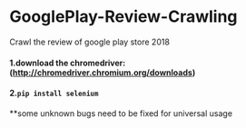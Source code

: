 # GooglePlay-Review-Crawling
Crawl the review of google play store 2018
#### 1.download the chromedriver:(http://chromedriver.chromium.org/downloads)
#### 2.`pip install selenium`
 **some unknown bugs need to be fixed for universal usage
